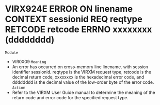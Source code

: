 # VIRX924E ERROR ON linename CONTEXT sessionid REQ reqtype RETCODE retcode ERRNO xxxxxxxx (dddddddd)
`Module`
- VIR0X09
`Meaning`
- An error has occurred on cross-memory line linename. with session identifier sessionid. reqtype is the VIRXM request type, retcode is the decimal return code, xxxxxxxx is the hexadecimal error code, and dddddddd is the decimal value of the low-order byte of the error code.
`Action`
- Refer to the VIRXM User Guide manual to determine the meaning of the return code and error code for the specified request type.

